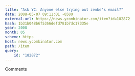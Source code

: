 ```yaml
---
title: "Ask YC: Anyone else trying out zenbe's email?"
date: 2008-05-07 09:11:01 -0500
external-url: https://news.ycombinator.com/item?id=182872
hash: 1b31b048b6f5366defd781b7dc17335e
year: 2008
month: 05
scheme: https
host: news.ycombinator.com
path: /item
query:
    id: "182872"
---
```


Comments
